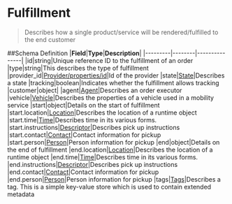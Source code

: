 # Fulfillment

> Describes how a single product/service will be rendered/fulfilled to the end
> customer

##Schema Definition |**Field**|**Type**|**Description**|
|---------|--------|---------------| |id|string|Unique reference ID to the
fulfillment of an order |type|string|This describes the type of fulfillment
|provider_id|[Provider/properties/id](/reference/0.9.3/core/schema-reference/provider)|Id
of the provider
|state|[State](/reference/0.9.3/core/schema-reference/state)|Describes a
state |tracking|boolean|Indicates whether the fulfillment allows tracking
|customer|object|
|agent|[Agent](/reference/0.9.3/core/schema-reference/agent)|Describes an
order executor
|vehicle|[Vehicle](/reference/0.9.3/core/schema-reference/vehicle)|Describes
the properties of a vehicle used in a mobility service |start|object|Details on
the start of fulfillment
|start.location|[Location](/reference/0.9.3/core/schema-reference/location)|Describes
the location of a runtime object
|start.time|[Time](/reference/0.9.3/core/schema-reference/time)|Describes
time in its various forms.
|start.instructions|[Descriptor](/reference/0.9.3/core/schema-reference/descriptor)|Describes
pick up instructions
|start.contact|[Contact](/reference/0.9.3/core/schema-reference/contact)|Contact
information for pickup
|start.person|[Person](/reference/0.9.3/core/schema-reference/person)|Person
information for pickup |end|object|Details on the end of fulfillment
|end.location|[Location](/reference/0.9.3/core/schema-reference/location)|Describes
the location of a runtime object
|end.time|[Time](/reference/0.9.3/core/schema-reference/time)|Describes time
in its various forms.
|end.instructions|[Descriptor](/reference/0.9.3/core/schema-reference/descriptor)|Describes
pick up instructions
|end.contact|[Contact](/reference/0.9.3/core/schema-reference/contact)|Contact
information for pickup
|end.person|[Person](/reference/0.9.3/core/schema-reference/person)|Person
information for pickup
|tags|[Tags](/reference/0.9.3/core/schema-reference/tags)|Describes a tag.
This is a simple key-value store which is used to contain extended metadata
